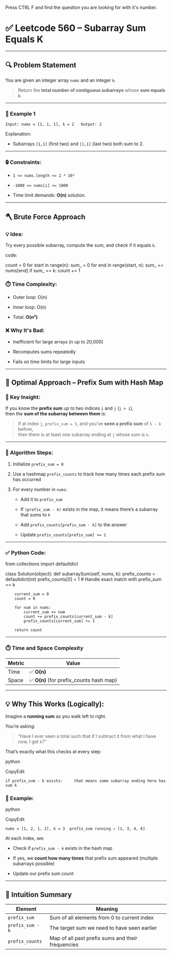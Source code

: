 
Press CTRL F and find the question you are looking for with it's number.

# ✅ Leetcode 560 – Subarray Sum Equals K

---

## 🔍 Problem Statement

You are given an integer array `nums` and an integer `k`.

> Return the **total number of contiguous subarrays** whose **sum equals `k`**.

---

### 🧾 Example 1

`Input: nums = [1, 1, 1], k = 2   Output: 2`  

Explanation:

- Subarrays `[1,1]` (first two) and `[1,1]` (last two) both sum to 2.
    

---

### 🔒 Constraints:

- `1 <= nums.length <= 2 * 10⁴`
    
- `-1000 <= nums[i] <= 1000`
    
- Time limit demands: **O(n)** solution.
    

---

## 🪓 Brute Force Approach

### 💡 Idea:

Try every possible subarray, compute the sum, and check if it equals `k`.

code:

count = 0
for start in range(n):
    sum_ = 0
    for end in range(start, n):
        sum_ += nums[end]
        if sum_ == k:
            count += 1


### ⏱️ Time Complexity:

- Outer loop: O(n)
    
- Inner loop: O(n)
    
- Total: **O(n²)**
    

### ❌ Why It's Bad:

- Inefficient for large arrays (n up to 20,000)
    
- Recomputes sums repeatedly
    
- Fails on time limits for large inputs
    

---

## 🚀 Optimal Approach – Prefix Sum with Hash Map

### 🧠 Key Insight:

If you know the **prefix sum** up to two indices `i` and `j` (`j > i`),  
then the **sum of the subarray between them** is:



> If at index `j`, `prefix_sum = S`, and you’ve **seen a prefix sum** of `S - k` before,  
> then there is at least one subarray ending at `j` whose sum is `k`.

---

### 🔁 Algorithm Steps:

1. Initialize `prefix_sum = 0`
    
2. Use a hashmap `prefix_counts` to track how many times each prefix sum has occurred
    
3. For every number in `nums`:
    
    - Add it to `prefix_sum`
        
    - If `(prefix_sum - k)` exists in the map, it means there’s a subarray that sums to `k`
        
    - Add `prefix_counts[prefix_sum - k]` to the answer
        
    - Update `prefix_counts[prefix_sum] += 1`
        

---

### ✅ Python Code:

from collections import defaultdict

class Solution(object):
    def subarraySum(self, nums, k):
        prefix_counts = defaultdict(int)
        prefix_counts[0] = 1  # Handle exact match with prefix_sum == k

        current_sum = 0
        count = 0

        for num in nums:
            current_sum += num
            count += prefix_counts[current_sum - k]
            prefix_counts[current_sum] += 1

        return count

---

### ⏱️ Time and Space Complexity

|Metric|Value|
|---|---|
|Time|✅ **O(n)**|
|Space|✅ **O(n)** (for prefix_counts hash map)|

---

## 💡 Why This Works (Logically):

Imagine a **running sum** as you walk left to right.

You’re asking:

> “Have I ever seen a total such that if I subtract it from what I have now, I get `k`?”

That’s exactly what this checks at every step:

python

CopyEdit

`if prefix_sum - k exists:     that means some subarray ending here has sum k`

### 🧠 Example:

python

CopyEdit

`nums = [1, 2, 1, 2], k = 3  prefix_sum running → [1, 3, 4, 6]`

At each index, we:

- Check if `prefix_sum - k` exists in the hash map
    
- If yes, we **count how many times** that prefix sum appeared (multiple subarrays possible)
    
- Update our prefix sum count
    

---

## 🧠 Intuition Summary

|Element|Meaning|
|---|---|
|`prefix_sum`|Sum of all elements from 0 to current index|
|`prefix_sum - k`|The target sum we need to have seen earlier|
|`prefix_counts`|Map of all past prefix sums and their frequencies|